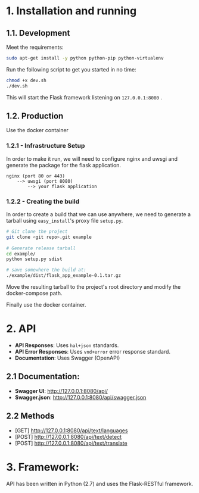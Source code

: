 # 1. Installation and running
 
## 1.1. Development

Meet the requirements: 

```bash
sudo apt-get install -y python python-pip python-virtualenv 
```

Run the following script to get you started in no time:

```bash
chmod +x dev.sh
./dev.sh
```
This will start the Flask framework listening on `127.0.0.1:8080` .

## 1.2. Production

Use the docker container

### 1.2.1 - Infrastructure Setup
In order to make it run, we will need to configure nginx and uwsgi and generate the package for the flask application. 

```
nginx (port 80 or 443) 
    --> uwsgi (port 8080) 
        --> your flask application
```

### 1.2.2 - Creating the build

In order to create a build that we can use anywhere, we need to generate a tarball using `easy_install`'s proxy file `setup.py`. 

```sh
# Git clone the project
git clone <git repo>.git example
 
# Generate release tarball
cd example/
python setup.py sdist

# save somewhere the build at: 
./example/dist/flask_app_example-0.1.tar.gz
```

Move the resulting tarball to the project's root directory and modify the docker-compose path.

Finally use the docker container.
 
 
# 2. API 

- **API Responses**: Uses `hal+json` standards.
- **API Error Responses**: Uses `vnd+error` error response standard.
- **Documentation**: Uses Swagger (OpenAPI)

## 2.1 Documentation: 

 - **Swagger UI**: http://127.0.0.1:8080/api/
 - **Swagger.json**: http://127.0.0.1:8080/api/swagger.json
 
## 2.2 Methods

 - [GET] http://127.0.0.1:8080/api/text/languages
 - [POST] http://127.0.0.1:8080/api/text/detect
 - [POST] http://127.0.0.1:8080/api/text/translate
 
# 3. Framework:

API has been written in Python (2.7) and uses the Flask-RESTful framework.
 
